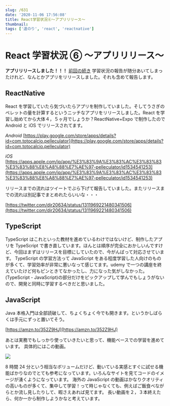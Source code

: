 ```yaml
---
slug: /631
date: '2020-11-06 17:56:08'
title: React学習状況⑥～アプリリリース～
thumbnail:
tags: ['道のり', 'react', 'reactnative']
---
```


# React 学習状況 ⑥ ～アプリリリース～

**アプリリリースしました！！！**
[前回の続き](https://totolog34.com/369/)
学習状況の報告が随分あいてしまったけれど、なんとかアプリをリリースしました。それも含めて報告します。
## ReactNative

React を学習していたら気づいたらアプリを制作していました。そしてうさぎのペレットの量を計算するというニッチなアプリをリリースしました。React を学習し始めてから大体４，５ヶ月でしょうか？ReactNative+Expo で制作したので Android と iOS でリリースされてます。

*Android*
[https://play.google.com/store/apps/details?id=com.totocalcio.pelleculator](https://play.google.com/store/apps/details?id=com.totocalcio.pelleculator)

*iOS*
[https://apps.apple.com/jp/app/%E3%83%9A%E3%83%AC%E3%83%83%E3%83%88%E8%A8%88%E7%AE%97-pelleculator/id1534541253](https://apps.apple.com/jp/app/%E3%83%9A%E3%83%AC%E3%83%83%E3%83%88%E8%A8%88%E7%AE%97-pelleculator/id1534541253)

リリースまでの流れはツイートでぶら下げて報告していました。またリリースまでの流れは別記事でまとめれたらいいな・・・

[https://twitter.com/dir20634/status/1311969221480341506](https://twitter.com/dir20634/status/1311969221480341506)

## TypeScript

TypeScript はこれといった教材を進めているわけではないけど、制作したアプリを TypeScript で書き直しています。ほんとは順序が完全におかしいんですけど、今回はまずはリリースを目標にしていたので、今がんばって対応させています。
TypeScript の学習方法って JavaScript をある程度学習した人向けのものが多くて、学習効率が非常に悪いなって感じてます。udemy で一つの講座を終えていたけど何もピンときてなかったし、力になった気がしなかった。(TypeScript - JavaScript)の部分だけをピックアップして学んでもしょうがないので、開発と同時に学習するべきだと思いました。

## JavaScript

Java 本格入門は全部読破して、ちょくちょく今でも開きます。というかしばらくは手元にずっと置いてそう。

[https://amzn.to/352Z9HJ](https://amzn.to/352Z9HJ)

あとは実務でもしっかり使っていきたいと思って、機能ベースでの学習を進めています。
具体的にはこの動画。

[![](https://img.youtube.com/vi/c5SIG7Ie0dM/0.jpg)](https://www.youtube.com/watch?v=c5SIG7Ie0dM)

8 時間 24 分という相当なボリュームだけど、動いている実感とすぐに試せる機能ばかりなのでとても参考になっています。いろんなサイトを見てコードのイメージが湧くようになっています。
海外の JavaScript の動画はかなりクオリティの高いものが多くて、集中して学習！って時じゃなくても、例えばご飯食べながらとか流し見したりして、暇さえあれば見てます。
長い動画を２，３本終えたら、何か一から制作しようかなと考えています。
